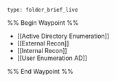 
```ccard
type: folder_brief_live
```
 
%% Begin Waypoint %%
- [[Active Directory Enumeration]]
- [[External Recon]]
- [[Internal Recon]]
- [[User Enumeration AD]]

%% End Waypoint %%